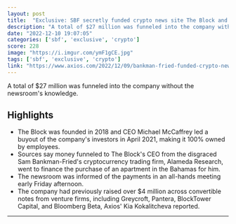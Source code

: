 ```yaml
---
layout: post
title:  "Exclusive: SBF secretly funded crypto news site The Block and its CEO's Bahamas apartment"
description: "A total of $27 million was funneled into the company without the newsroom's knowledge."
date: "2022-12-10 19:07:05"
categories: ['sbf', 'exclusive', 'crypto']
score: 228
image: "https://i.imgur.com/ymF1gCE.jpg"
tags: ['sbf', 'exclusive', 'crypto']
link: "https://www.axios.com/2022/12/09/bankman-fried-funded-crypto-news-site-block"
---
```


A total of $27 million was funneled into the company without the newsroom's knowledge.

## Highlights

- The Block was founded in 2018 and CEO Michael McCaffrey led a buyout of the company's investors in April 2021, making it 100% owned by employees.
- Sources say money funneled to The Block's CEO from the disgraced Sam Bankman-Fried's cryptocurrency trading firm, Alameda Research, went to finance the purchase of an apartment in the Bahamas for him.
- The newsroom was informed of the payments in an all-hands meeting early Friday afternoon.
- The company had previously raised over $4 million across convertible notes from venture firms, including Greycroft, Pantera, BlockTower Capital, and Bloomberg Beta, Axios' Kia Kokalitcheva reported.

---
